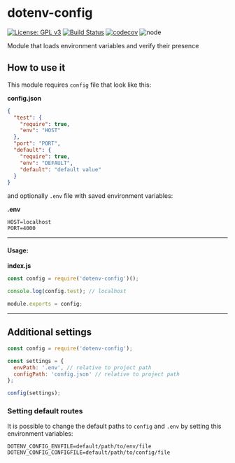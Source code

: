 # dotenv-config

[![License: GPL v3](https://img.shields.io/badge/License-GPLv3-blue.svg)](https://www.gnu.org/licenses/gpl-3.0)
[![Build Status](https://travis-ci.org/tetrash/dotenv-config.svg?branch=master)](https://travis-ci.org/tetrash/dotenv-config)
[![codecov](https://codecov.io/gh/tetrash/dotenv-config/branch/master/graph/badge.svg)](https://codecov.io/gh/tetrash/dotenv-config)
![node](https://img.shields.io/node/v/dotenv-config.svg)

Module that loads environment variables and verify their presence

## How to use it

This module requires `config` file that look like this:

**config.json**
```json
{
  "test": {
    "require": true,
    "env": "HOST"
  },
  "port": "PORT",
  "default": {
    "require": true,
    "env": "DEFAULT",
    "default": "default value"
  }
}
```

and optionally `.env` file with saved environment variables:

**.env**
```.env
HOST=localhost
PORT=4000
```

---
#### Usage:

**index.js**
```javascript
const config = require('dotenv-config')();

console.log(config.test); // localhost

module.exports = config;
```

---
## Additional settings

```javascript
const config = require('dotenv-config');

const settings = {
  envPath: '.env', // relative to project path
  configPath: 'config.json' // relative to project path
};

config(settings);
```

### Setting default routes

It is possible to change the default paths to `config` and `.env`
by setting this environment variables:

```..env
DOTENV_CONFIG_ENVFILE=default/path/to/env/file
DOTENV_CONFIG_CONFIGFILE=default/path/to/config/file
```

